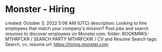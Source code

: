 # Monster - Hiring

created: October 3, 2022 5:06 AM (UTC)
description: Looking to hire employees that match your company's mission? Post jobs and search resumes to discover employees on Monster.com.
folder: BOOKMRKS-MTHRFCKR / SEARCH PARTY MTHRFCKR! / CV and Resume Search
tags: Search, cv, resume
url: https://hiring.monster.com